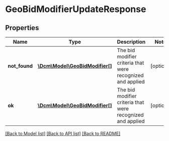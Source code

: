 # GeoBidModifierUpdateResponse

## Properties
Name | Type | Description | Notes
------------ | ------------- | ------------- | -------------
**not_found** | [**\Dcm\Model\GeoBidModifier[]**](GeoBidModifier.md) | The bid modifier criteria that were recognized and applied | [optional] 
**ok** | [**\Dcm\Model\GeoBidModifier[]**](GeoBidModifier.md) | The bid modifier criteria that were recognized and applied | [optional] 

[[Back to Model list]](../README.md#documentation-for-models) [[Back to API list]](../README.md#documentation-for-api-endpoints) [[Back to README]](../README.md)


